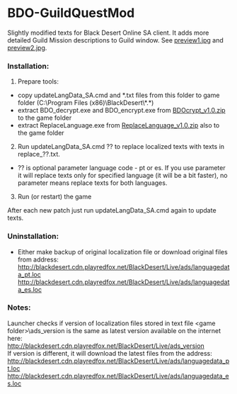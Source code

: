 # BDO-GuildQuestMod
Slightly modified texts for Black Desert Online SA client. It adds more detailed Guild Mission descriptions to Guild window. See [preview1.jpg](https://github.com/AMGarkin/BDO-GuildQuestMod/blob/master/preview/preview1.jpg) and [preview2.jpg](https://github.com/AMGarkin/BDO-GuildQuestMod/blob/master/preview/preview2.jpg).

### Installation:
1) Prepare tools:
- copy updateLangData_SA.cmd and *.txt files from this folder to game folder (C:\Program Files (x86)\BlackDesert\\\*.\*)
- extract BDO_decrypt.exe and BDO_encrypt.exe from [BDOcrypt_v1.0.zip](https://github.com/AMGarkin/BDOcrypt/releases/download/1.0/BDOcrypt_v1.0.zip) to the game folder
- extract ReplaceLanguage.exe from [ReplaceLanguage_v1.0.zip](https://github.com/AMGarkin/ReplaceLanguage/releases/download/1.0a/ReplaceLanguage_v1.0.zip) also to the game folder
2) Run updateLangData_SA.cmd ?? to replace localized texts with texts in replace_??.txt.
- ?? is optional parameter language code - pt or es. If you use parameter it will replace texts only for specified language (it will be a bit faster), no parameter means replace texts for both languages.
3) Run (or restart) the game

After each new patch just run updateLangData_SA.cmd again to update texts.


### Uninstallation:
- Either make backup of original localization file or download original files from address:<br>
http://blackdesert.cdn.playredfox.net/BlackDesert/Live/ads/languagedata_pt.loc<br>
http://blackdesert.cdn.playredfox.net/BlackDesert/Live/ads/languagedata_es.loc



### Notes:
Launcher checks if version of localization files stored in text file \<game folder\>\\ads_version is the same as latest version available on the internet here:<br>
http://blackdesert.cdn.playredfox.net/BlackDesert/Live/ads_version<br>
If version is different, it will download the latest files from the address:<br>
http://blackdesert.cdn.playredfox.net/BlackDesert/Live/ads/languagedata_pt.loc<br>
http://blackdesert.cdn.playredfox.net/BlackDesert/Live/ads/languagedata_es.loc

